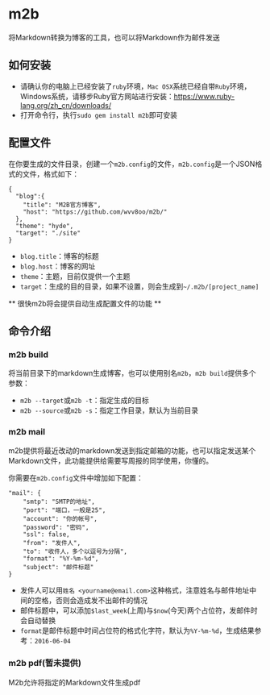 # m2b

将Markdown转换为博客的工具，也可以将Markdown作为邮件发送

## 如何安装

* 请确认你的电脑上已经安装了`ruby`环境，`Mac OSX`系统已经自带`Ruby`环境，Windows系统，请移步Ruby官方网站进行安装：https://www.ruby-lang.org/zh_cn/downloads/
* 打开命令行，执行`sudo gem install m2b`即可安装

## 配置文件

在你要生成的文件目录，创建一个`m2b.config`的文件，`m2b.config`是一个JSON格式的文件，格式如下：


	{
	  "blog":{
	    "title": "M2B官方博客",
	    "host": "https://github.com/wvv8oo/m2b/"
	  },
	  "theme": "hyde",
	  "target": "./site"
	}

* `blog.title`：博客的标题
* `blog.host`：博客的网址
* `theme`：主题，目前仅提供一个主题
* `target`：生成的目的目录，如果不设置，则会生成到`~/.m2b/[project_name]`

** 很快m2b将会提供自动生成配置文件的功能 **

## 命令介绍

### m2b build

将当前目录下的markdown生成博客，也可以使用别名`m2b`，`m2b build`提供多个参数：

* `m2b --target`或`m2b -t`：指定生成的目标
* `m2b --source`或`m2b -s`：指定工作目录，默认为当前目录

### m2b mail

m2b提供将最近改动的markdown发送到指定邮箱的功能，也可以指定发送某个Markdown文件，此功能提供给需要写周报的同学使用，你懂的。

你需要在`m2b.config`文件中增加如下配置：


	"mail": {
	  	"smtp": "SMTP的地址",
	    "port": "端口，一般是25",
	    "account": "你的帐号",
	    "password": "密码",
	    "ssl": false,
	    "from": "发件人",
	    "to": "收件人，多个以逗号为分隔",
	    "format": "%Y-%m-%d",
	    "subject": "邮件标题"
	}

* 发件人可以用`姓名 <yourname@email.com>`这种格式，注意姓名与邮件地址中间的空格，否则会造成发不出邮件的情况
* 邮件标题中，可以添加`$last_week`(上周)与`$now`(今天)两个占位符，发邮件时会自动替换
* `format`是邮件标题中时间占位符的格式化字符，默认为`%Y-%m-%d`，生成结果参考：`2016-06-04`

### m2b pdf(暂未提供)

M2b允许将指定的Markdown文件生成pdf
